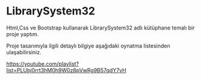 # LibrarySystem32

Html,Css ve Bootstrap kullanarak LibrarySystem32 adlı kütüphane temalı bir proje yaptım.

Proje tasarımıyla ilgili detaylı bilgiye aşağıdaki oynatma listesinden ulaşabilirsiniz.

https://youtube.com/playlist?list=PLUbj0rrt3hM0h9W0z8pVwRg9B57qdY7vH
